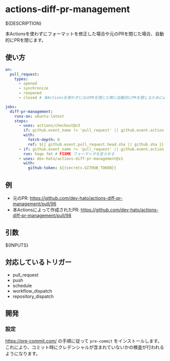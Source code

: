 # actions-diff-pr-management

${DESCRIPTION}

本Actionsを使わずにフォーマットを修正した場合や元のPRを閉じた場合、自動的にPRを閉じます。

## 使い方

```yaml
on:
  pull_request:
    types:
      - opened
      - synchronize
      - reopened
      - closed # 本Actionsを使わずに元のPRを閉じた際に自動的にPRを閉じるために必要 (このtypeの場合は本Actionsのstepのみ実行する)

jobs:
  diff-pr-management:
    runs-on: ubuntu-latest
    steps:
      - uses: actions/checkout@v3
        if: github.event_name != 'pull_request' || github.event.action != 'closed'
        with:
          fetch-depth: 0
          ref: ${{ github.event.pull_request.head.sha || github.sha }}
      - if: github.event_name != 'pull_request' || github.event.action != 'closed'
        run: hoge fmt # FIXME フォーマッタを走らせる
      - uses: dev-hato/actions-diff-pr-management@v1
        with:
          github-token: ${{secrets.GITHUB_TOKEN}}
```

## 例

* 元のPR: <https://github.com/dev-hato/actions-diff-pr-management/pull/96>
* 本Actionsによって作成されたPR: <https://github.com/dev-hato/actions-diff-pr-management/pull/98>

## 引数

${INPUTS}

## 対応しているトリガー
* pull_request
* push
* schedule
* workflow_dispatch
* repository_dispatch

## 開発

### 設定

<https://pre-commit.com/> の手順に従って `pre-commit` をインストールします。  
これにより、コミット時にクレデンシャルが含まれていないかの検査が行われるようになります。
